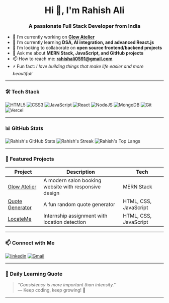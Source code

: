<h1 align="center">Hi 👋, I'm Rahish Ali</h1>
<h3 align="center">A passionate Full Stack Developer from India</h3>

- 🔭 I’m currently working on **[Glow Atelier](https://github.com/Rahish4u/Glow-Atelier)**  
- 🌱 I’m currently learning **DSA, AI integration, and advanced React.js**  
- 👯 I’m looking to collaborate on **open source frontend/backend projects**  
- 💬 Ask me about **MERN Stack, JavaScript, and GitHub projects**  
- 📫 How to reach me: **rahishali0591@gmail.com**  
- ⚡ Fun fact: *I love building things that make life easier and more beautiful!*

---

### 🛠️ Tech Stack

![HTML5](https://img.shields.io/badge/html5-%23E34F26.svg?style=flat&logo=html5&logoColor=white)
![CSS3](https://img.shields.io/badge/css3-%231572B6.svg?style=flat&logo=css3&logoColor=white)
![JavaScript](https://img.shields.io/badge/javascript-%23323330.svg?style=flat&logo=javascript&logoColor=%23F7DF1E)
![React](https://img.shields.io/badge/react-%2320232a.svg?style=flat&logo=react&logoColor=%2361DAFB)
![NodeJS](https://img.shields.io/badge/node.js-6DA55F?style=flat&logo=node.js&logoColor=white)
![MongoDB](https://img.shields.io/badge/MongoDB-%234ea94b.svg?style=flat&logo=mongodb&logoColor=white)
![Git](https://img.shields.io/badge/git-%23F05033.svg?style=flat&logo=git&logoColor=white)
![Vercel](https://img.shields.io/badge/vercel-%23000000.svg?style=flat&logo=vercel&logoColor=white)

---

### 📊 GitHub Stats

![Rahish's GitHub Stats](https://github-readme-stats.vercel.app/api?username=Rahish4u&show_icons=true&theme=radical)
![Rahish's Streak](https://github-readme-streak-stats.herokuapp.com?user=Rahish4u&theme=radical)
![Rahish's Top Langs](https://github-readme-stats.vercel.app/api/top-langs/?username=Rahish4u&layout=compact&theme=radical)

---

### 🚀 Featured Projects

| Project | Description | Tech |
|--------|-------------|------|
| [Glow Atelier](https://github.com/Rahish4u/Glow-Atelier) | A modern salon booking website with responsive design | MERN Stack |
| [Quote Generator](https://github.com/Rahish4u/JavaScript-project/tree/main/Random%20Quote%20Generator) | A fun random quote generator | HTML, CSS, JavaScript |
| [LocateMe](https://github.com/Rahish4u/LocateMe) | Internship assignment with location detection | HTML, CSS, JavaScript |

---

### 📫 Connect with Me

[![linkedin](https://img.shields.io/badge/LinkedIn-blue?style=flat&logo=linkedin&logoColor=white)](linkedin.com/in/rahish-941653262)
[![Gmail](https://img.shields.io/badge/Gmail-red?style=flat&logo=gmail&logoColor=white)](rahishali0591@gmail.com)

---

### 🧠 Daily Learning Quote

> _“Consistency is more important than intensity.”_  
> — Keep coding, keep growing! 🚀

---
